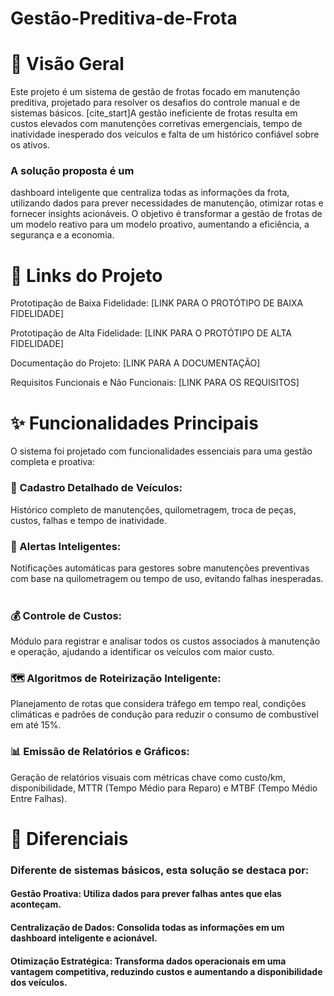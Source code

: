 # Gestão-Preditiva-de-Frota

# 📖 Visão Geral
Este projeto é um sistema de gestão de frotas focado em manutenção preditiva, projetado para resolver os desafios do controle manual e de sistemas básicos. [cite_start]A gestão ineficiente de frotas resulta em custos elevados com manutenções corretivas emergenciais, tempo de inatividade inesperado dos veículos e falta de um histórico confiável sobre os ativos.   

### A solução proposta é um 
dashboard inteligente que centraliza todas as informações da frota, utilizando dados para prever necessidades de manutenção, otimizar rotas e fornecer insights acionáveis. O objetivo é transformar a gestão de frotas de um modelo reativo para um modelo proativo, aumentando a eficiência, a segurança e a economia.

# 🔗 Links do Projeto
Prototipação de Baixa Fidelidade: [LINK PARA O PROTÓTIPO DE BAIXA FIDELIDADE]

Prototipação de Alta Fidelidade: [LINK PARA O PROTÓTIPO DE ALTA FIDELIDADE]

Documentação do Projeto: [LINK PARA A DOCUMENTAÇÃO]

Requisitos Funcionais e Não Funcionais: [LINK PARA OS REQUISITOS]

# ✨ Funcionalidades Principais
O sistema foi projetado com funcionalidades essenciais para uma gestão completa e proativa:

### 📝 Cadastro Detalhado de Veículos:

Histórico completo de manutenções, quilometragem, troca de peças, custos, falhas e tempo de inatividade.   

### 🔔 Alertas Inteligentes:

Notificações automáticas para gestores sobre manutenções preventivas com base na quilometragem ou tempo de uso, evitando falhas inesperadas.   

### 💰 Controle de Custos:

Módulo para registrar e analisar todos os custos associados à manutenção e operação, ajudando a identificar os veículos com maior custo.   

### 🗺️ Algoritmos de Roteirização Inteligente:

Planejamento de rotas que considera tráfego em tempo real, condições climáticas e padrões de condução para reduzir o consumo de combustível em até 15%.   

### 📊 Emissão de Relatórios e Gráficos:

Geração de relatórios visuais com métricas chave como custo/km, disponibilidade, MTTR (Tempo Médio para Reparo) e MTBF (Tempo Médio Entre Falhas).   

# 🚀 Diferenciais
### Diferente de sistemas básicos, esta solução se destaca por:

#### Gestão Proativa: Utiliza dados para prever falhas antes que elas aconteçam.   

#### Centralização de Dados: Consolida todas as informações em um dashboard inteligente e acionável.   

#### Otimização Estratégica: Transforma dados operacionais em uma vantagem competitiva, reduzindo custos e aumentando a disponibilidade dos veículos. 
